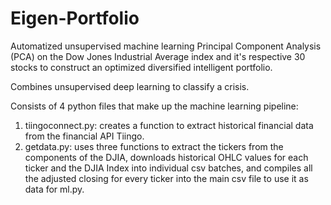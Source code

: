 # Eigen-Portfolio
Automatized unsupervised machine learning Principal Component Analysis (PCA) on the Dow Jones Industrial Average index and it's respective 30 stocks to construct an optimized diversified intelligent portfolio. 

Combines unsupervised deep learning to classify a crisis.

Consists of 4 python files that make up the machine learning pipeline:

1) tiingoconnect.py: creates a function to extract historical financial data from the financial API Tiingo. 
2) getdata.py: uses three functions to extract the tickers from the components of the DJIA, downloads historical OHLC values for each ticker and the DJIA Index into individual csv batches, and compiles all the adjusted closing for every ticker into the main csv file to use it as data for ml.py.
